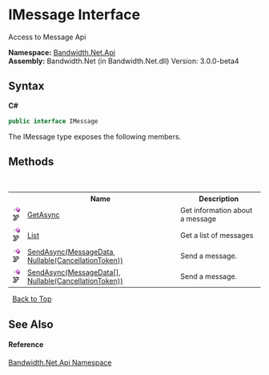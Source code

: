 ﻿# IMessage Interface
 

Access to Message Api

**Namespace:**&nbsp;<a href ="N_Bandwidth_Net_Api.md">Bandwidth.Net.Api</a><br />**Assembly:**&nbsp;Bandwidth.Net (in Bandwidth.Net.dll) Version: 3.0.0-beta4

## Syntax

**C#**<br />
``` C#
public interface IMessage
```

The IMessage type exposes the following members.


## Methods
&nbsp;<table><tr><th></th><th>Name</th><th>Description</th></tr><tr><td>![Public method](media/pubmethod.gif "Public method")![Code example](media/CodeExample.png "Code example")</td><td><a href ="M_Bandwidth_Net_Api_IMessage_GetAsync.md">GetAsync</a></td><td>
Get information about a message</td></tr><tr><td>![Public method](media/pubmethod.gif "Public method")![Code example](media/CodeExample.png "Code example")</td><td><a href ="M_Bandwidth_Net_Api_IMessage_List.md">List</a></td><td>
Get a list of messages</td></tr><tr><td>![Public method](media/pubmethod.gif "Public method")![Code example](media/CodeExample.png "Code example")</td><td><a href ="M_Bandwidth_Net_Api_IMessage_SendAsync.md">SendAsync(MessageData, Nullable(CancellationToken))</a></td><td>
Send a message.</td></tr><tr><td>![Public method](media/pubmethod.gif "Public method")![Code example](media/CodeExample.png "Code example")</td><td><a href ="M_Bandwidth_Net_Api_IMessage_SendAsync_1.md">SendAsync(MessageData[], Nullable(CancellationToken))</a></td><td>
Send a message.</td></tr></table>&nbsp;
<a href="#imessage-interface">Back to Top</a>

## See Also


#### Reference
<a href ="N_Bandwidth_Net_Api.md">Bandwidth.Net.Api Namespace</a><br />